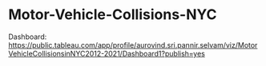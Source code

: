 # Motor-Vehicle-Collisions-NYC
Dashboard: https://public.tableau.com/app/profile/aurovind.sri.pannir.selvam/viz/MotorVehicleCollisionsinNYC2012-2021/Dashboard1?publish=yes
